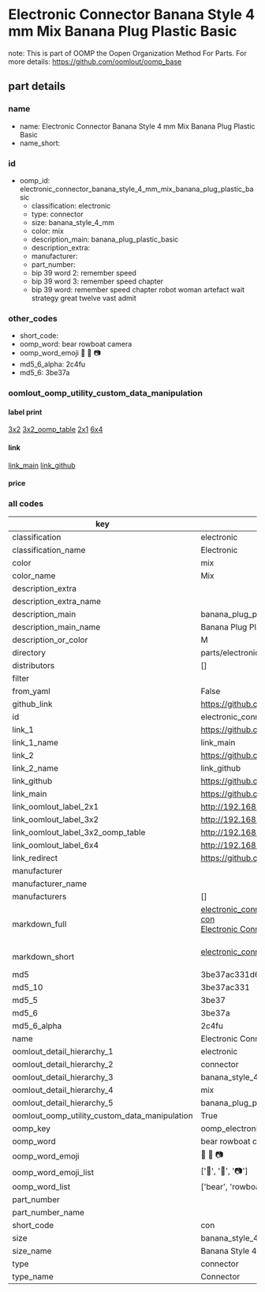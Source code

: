 # Electronic Connector Banana Style 4 mm Mix Banana Plug Plastic Basic  

note: This is part of OOMP the Oopen Organization Method For Parts. For more details: https://github.com/oomlout/oomp_base

##  part details
  







### name
* name: Electronic Connector Banana Style 4 mm Mix Banana Plug Plastic Basic
* name_short: 
### id
* oomp_id: electronic_connector_banana_style_4_mm_mix_banana_plug_plastic_basic
  * classification: electronic
  * type: connector
  * size: banana_style_4_mm
  * color: mix
  * description_main: banana_plug_plastic_basic
  * description_extra: 
  * manufacturer: 
  * part_number: 
  * bip 39 word 2: remember speed
  * bip 39 word 3: remember speed chapter
  * bip 39 word: remember speed chapter robot woman artefact wait strategy great twelve vast admit

### other_codes
* short_code: 
* oomp_word: bear rowboat camera
* oomp_word_emoji :bear: :rowboat: :camera:
* md5_6_alpha: 2c4fu
* md5_6: 3be37a






### oomlout_oomp_utility_custom_data_manipulation
#### label print
[3x2](http://192.168.1.245:1112/?label=oomp%202c4fu)
[3x2_oomp_table](http://192.168.1.108:1112/?label=oomp%202c4fu)
[2x1](http://192.168.1.242:1112/?label=oomp%202c4fu)
[6x4](http://192.168.1.55:1112/?label=oomp%202c4fu)    

#### link

[link_main](https://github.com/oomlout/oomlout_oomp_version_1_messy/tree/main/parts/electronic_connector_banana_style_4_mm_mix_banana_plug_plastic_basic) [link_github](https://github.com/oomlout/oomlout_oomp_version_1_messy/tree/main/parts/electronic_connector_banana_style_4_mm_mix_banana_plug_plastic_basic)                             

#### price







### all codes 
| key | value |  
| --- | --- |  
| classification | electronic |  
| classification_name | Electronic |  
| color | mix |  
| color_name | Mix |  
| description_extra |  |  
| description_extra_name |  |  
| description_main | banana_plug_plastic_basic |  
| description_main_name | Banana Plug Plastic Basic |  
| description_or_color | M  |  
| directory | parts/electronic_connector_banana_style_4_mm_mix_banana_plug_plastic_basic |  
| distributors | [] |  
| filter |  |  
| from_yaml | False |  
| github_link | https://github.com/oomlout/oomlout_oomp_part_src/tree/main/parts/electronic_connector_banana_style_4_mm_mix_banana_plug_plastic_basic |  
| id | electronic_connector_banana_style_4_mm_mix_banana_plug_plastic_basic |  
| link_1 | https://github.com/oomlout/oomlout_oomp_version_1_messy/tree/main/parts/electronic_connector_banana_style_4_mm_mix_banana_plug_plastic_basic |  
| link_1_name | link_main |  
| link_2 | https://github.com/oomlout/oomlout_oomp_version_1_messy/tree/main/parts/electronic_connector_banana_style_4_mm_mix_banana_plug_plastic_basic |  
| link_2_name | link_github |  
| link_github | https://github.com/oomlout/oomlout_oomp_version_1_messy/tree/main/parts/electronic_connector_banana_style_4_mm_mix_banana_plug_plastic_basic |  
| link_main | https://github.com/oomlout/oomlout_oomp_version_1_messy/tree/main/parts/electronic_connector_banana_style_4_mm_mix_banana_plug_plastic_basic |  
| link_oomlout_label_2x1 | http://192.168.1.242:1112/?label=oomp%202c4fu |  
| link_oomlout_label_3x2 | http://192.168.1.245:1112/?label=oomp%202c4fu |  
| link_oomlout_label_3x2_oomp_table | http://192.168.1.108:1112/?label=oomp%202c4fu |  
| link_oomlout_label_6x4 | http://192.168.1.55:1112/?label=oomp%202c4fu |  
| link_redirect | https://github.com/oomlout/oomlout_oomp_version_1_messy/tree/main/parts/electronic_connector_banana_style_4_mm_mix_banana_plug_plastic_basic |  
| manufacturer |  |  
| manufacturer_name |  |  
| manufacturers | [] |  
| markdown_full | [electronic_connector_banana_style_4_mm_mix_banana_plug_plastic_basic](none)<br>[con](none)<br>[Electronic Connector Banana Style 4 Mm Mix Banana Plug Plastic Basic](none)<br><br> |  
| markdown_short | [electronic_connector_banana_style_4_mm_mix_banana_plug_plastic_basic](none)<br><br> |  
| md5 | 3be37ac331d6decc33fe7bb24cf445ad |  
| md5_10 | 3be37ac331 |  
| md5_5 | 3be37 |  
| md5_6 | 3be37a |  
| md5_6_alpha | 2c4fu |  
| name | Electronic Connector Banana Style 4 mm Mix Banana Plug Plastic Basic |  
| oomlout_detail_hierarchy_1 | electronic |  
| oomlout_detail_hierarchy_2 | connector |  
| oomlout_detail_hierarchy_3 | banana_style_4_mm |  
| oomlout_detail_hierarchy_4 | mix |  
| oomlout_detail_hierarchy_5 | banana_plug_plastic_basic |  
| oomlout_oomp_utility_custom_data_manipulation | True |  
| oomp_key | oomp_electronic_connector_banana_style_4_mm_mix_banana_plug_plastic_basic |  
| oomp_word | bear rowboat camera |  
| oomp_word_emoji | :bear: :rowboat: :camera: |  
| oomp_word_emoji_list | [':bear:', ':rowboat:', ':camera:'] |  
| oomp_word_list | ['bear', 'rowboat', 'camera'] |  
| part_number |  |  
| part_number_name |  |  
| short_code | con |  
| size | banana_style_4_mm |  
| size_name | Banana Style 4 mm |  
| type | connector |  
| type_name | Connector |  
